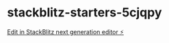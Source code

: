 # stackblitz-starters-5cjqpy

[Edit in StackBlitz next generation editor ⚡️](https://stackblitz.com/~/github.com/Shivani-Anukali/stackblitz-starters-5cjqpy)